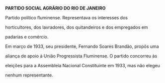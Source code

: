 **PARTIDO SOCIAL AGRÁRIO DO RIO DE JANEIRO**



Partido político fluminense. Representava os interesses dos

horticultores, dos lavradores, dos quitandeiros e dos empregados em

padarias e comércio.



Em março de 1933, seu presidente, Fernando Soares Brandão, propôs uma

aliança de apoio à União Progressista Fluminense. O partido concorreu às

eleições para a Assembleia Nacional Constituinte em 1933, mas não elegeu

nenhum representante.



